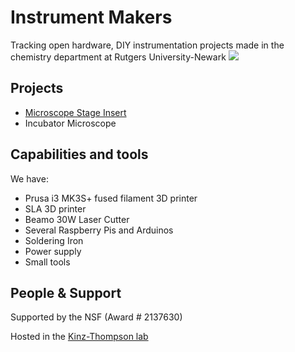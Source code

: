 # Instrument Makers
Tracking open hardware, DIY instrumentation projects made in the chemistry department at Rutgers University-Newark
![](scad.png)

## Projects
* [Microscope Stage Insert](microscope_stage_insert/20220311_microscope_stage_insert.md)
* Incubator Microscope

## Capabilities and tools
We have: 
* Prusa i3 MK3S+ fused filament 3D printer
* SLA 3D printer
* Beamo 30W Laser Cutter
* Several Raspberry Pis and Arduinos
* Soldering Iron
* Power supply
* Small tools 

## People & Support
Supported by the NSF (Award # 2137630)

Hosted in the [Kinz-Thompson lab](https://ckinzthompson.github.io)
